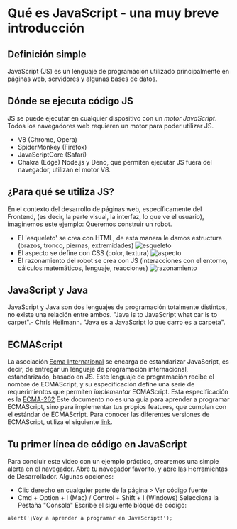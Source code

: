 # Qué es JavaScript - una muy breve introducción
## Definición simple
JavaScript (JS) es un lenguaje de programación utilizado principalmente en páginas web, servidores y algunas bases de datos. 
## Dónde se ejecuta código JS
JS se puede ejecutar en cualquier dispositivo con un *motor JavaScript*. Todos los navegadores web requieren un motor para poder utilizar JS.
- V8 (Chrome, Opera)
- SpiderMonkey (Firefox)
- JavaScriptCore (Safari)
- Chakra (Edge)
Node.js y Deno, que permiten ejecutar JS fuera del navegador, utilizan el motor V8.
## ¿Para qué se utiliza JS?
En el contexto del desarrollo de páginas web, específicamente del Frontend, (es decir, la parte visual, la interfaz, lo que ve el usuario), imaginemos este ejemplo:
Queremos construir un robot. 
- El 'esqueleto' se crea con HTML, de esta manera le damos estructura (brazos, tronco, piernas, extremidades)
![esqueleto](https://d2t1xqejof9utc.cloudfront.net/screenshots/pics/283cf1d0beb4d802d7ce81c7006841bd/large.jpg)
- El aspecto se define con CSS (color, textura)
![aspecto](https://www.mansworldindia.com/wp-content/uploads/2014/08/Bi-Centennial-Man.jpg)
- El razonamiento del robot se crea con JS (interacciones con el entorno, cálculos matemáticos, lenguaje, reacciones)
![razonamiento](https://media.giphy.com/media/sFTWiBKYYWKVa/giphy.gif)
## JavaScript y Java
JavaScript y Java son dos lenguajes de programación totalmente distintos, no existe una relación entre ambos. 
"Java is to JavaScript what car is to carpet".- Chris Heilmann.
"Java es a JavaScript lo que carro es a carpeta".
## ECMAScript
La asociación [Ecma International](https://www.ecma-international.org/) se encarga de estandarizar JavaScript, es decir, de entregar un lenguaje de programación internacional, estandarizado, basado en JS. Este lenguaje de programación recibe el nombre de ECMAScript, y su especificación define una serie de requerimientos que permiten *implementar* ECMAScript. Esta especificación es la [ECMA-262](https://www.ecma-international.org/publications/standards/Ecma-262.htm)
Este documento no es una guía para aprender a programar ECMAScript, sino para implementar tus propios features, que cumplan con el estándar de ECMAScript.
Para conocer las diferentes versiones de ECMAScript, utiliza el siguiente [link](https://developer.mozilla.org/en-US/docs/Web/JavaScript/Language_Resources).
## Tu primer línea de código en JavaScript
Para concluir este video con un ejemplo práctico, crearemos una simple alerta en el navegador.
Abre tu navegador favorito, y abre las Herramientas de Desarrollador. Algunas opciones:
- Clic derecho en cualquier parte de la página > Ver código fuente
- Cmd + Option + I (Mac) / Control + Shift + I (Windows)
Selecciona la Pestaña "Consola"
Escribe el siguiente blóque de código:
```
alert('¡Voy a aprender a programar en JavaScript!');
```
